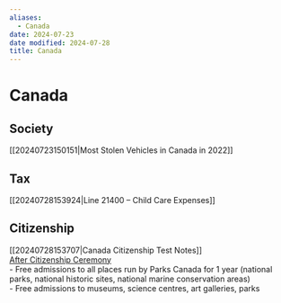 ```yaml
---
aliases:
  - Canada
date: 2024-07-23
date modified: 2024-07-28
title: Canada
---
```


# Canada

## Society

[[20240723150151|Most Stolen Vehicles in Canada in 2022]]  

## Tax

[[20240728153924|Line 21400 – Child Care Expenses]]

## Citizenship

[[20240728153707|Canada Citizenship Test Notes]]  
[After Citizenship Ceremony](https://canada.ca/after-citizenship-ceremony)  
	- Free admissions to all places run by Parks Canada for 1 year (national parks, national historic sites, national marine conservation areas)  
	- Free admissions to museums, science centres, art galleries, parks
